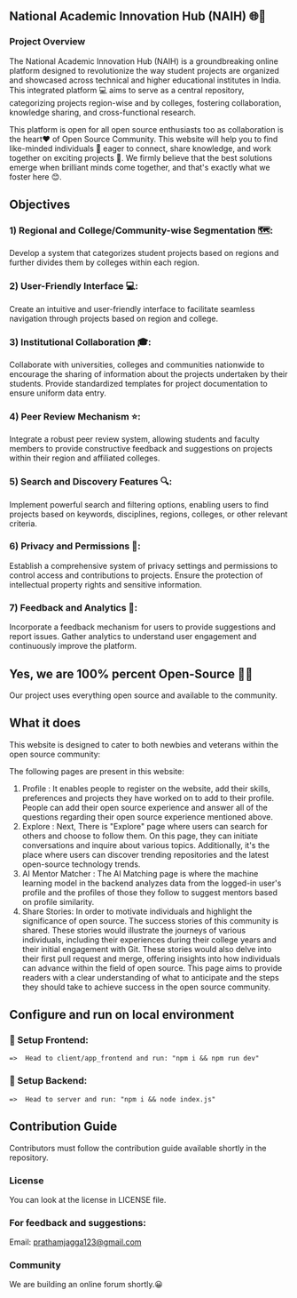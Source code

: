 ##       National Academic Innovation Hub (NAIH)  🌐🧠
### Project Overview
The National Academic Innovation Hub (NAIH) is a groundbreaking online platform designed to revolutionize the way student projects are organized and showcased across technical and higher educational institutes in India. This integrated platform 💻 aims to serve as a central repository, categorizing projects region-wise and by colleges, fostering collaboration, knowledge sharing, and cross-functional research.

This platform is open for all open source enthusiasts too as collaboration is  the heart❤️ of Open Source Community. This website will help you to  find like-minded individuals 🧠 eager to connect, share knowledge, and work together on exciting projects 🚀. We firmly believe that the best solutions emerge when brilliant minds come together, and that's exactly what we foster here 😊.

## Objectives

### 1) Regional and College/Community-wise Segmentation 🗺️:
Develop a system that categorizes student projects based on regions and further divides them by colleges within each region.

### 2) User-Friendly Interface 💻:
Create an intuitive and user-friendly interface to facilitate seamless navigation through projects based on region and college.

### 3) Institutional Collaboration 🎓:
Collaborate with universities, colleges and communities nationwide to encourage the sharing of information about the projects undertaken by their students.
Provide standardized templates for project documentation to ensure uniform data entry.

### 4) Peer Review Mechanism ⭐:
Integrate a robust peer review system, allowing students and faculty members to provide constructive feedback and suggestions on projects within their region and affiliated colleges.

### 5) Search and Discovery Features 🔍:
Implement powerful search and filtering options, enabling users to find projects based on keywords, disciplines, regions, colleges, or other relevant criteria.

### 6) Privacy and Permissions 🔐:
Establish a comprehensive system of privacy settings and permissions to control access and contributions to projects.
Ensure the protection of intellectual property rights and sensitive information.

### 7) Feedback and Analytics 📃:
Incorporate a feedback mechanism for users to provide suggestions and report issues.
Gather analytics to understand user engagement and continuously improve the platform.

## Yes, we are 100% percent Open-Source 🌟💯
Our project uses everything open source and available to the community.

## What it does
This website is designed to cater to both newbies and veterans within the open source community:

The following pages are present in this website:

1.  Profile :  It enables people to register on the website, add their skills, preferences and projects they have worked on to add to their profile. People can add their open source experience and answer all of the questions regarding their open source experience mentioned above.
2.  Explore  :  Next, There is  "Explore" page where users can search for others and choose to follow them. On this page, they can initiate conversations and inquire about various topics. Additionally, it's the place where users can discover trending repositories and the latest open-source technology trends.
3. AI Mentor Matcher : The AI Matching page is where the machine learning model in the backend analyzes data from the logged-in user's profile and the profiles of those they follow to suggest mentors based on profile similarity.
4. Share Stories: In order to motivate individuals and highlight the significance of open source. The success stories of this community is shared. These stories would illustrate the journeys of various individuals, including their experiences during their college years and their initial engagement with Git. These stories would also delve into their first pull request and merge, offering insights into how individuals can advance within the field of open source. This page aims to provide readers with a clear understanding of what to anticipate and the steps they should take to achieve success in the open source community.

## Configure and run on local environment

### 🚀 Setup Frontend:
    =>  Head to client/app_frontend and run: "npm i && npm run dev" 
### 🚀 Setup Backend:
    =>  Head to server and run: "npm i && node index.js"

## Contribution Guide
Contributors must follow the contribution guide available shortly in the repository.

### License
You can look at the license in LICENSE file.

### For feedback and suggestions:
Email: prathamjagga123@gmail.com

### Community
We are building an online forum shortly.😀
